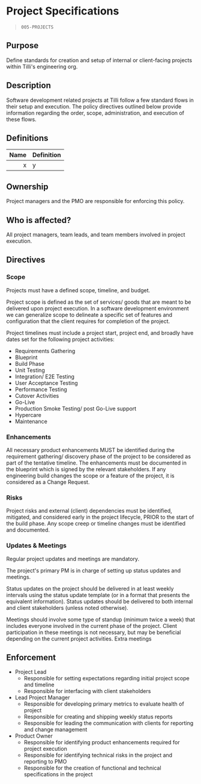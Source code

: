 # Project Specifications

> `005-PROJECTS`

## Purpose

Define standards for creation and setup of internal or client-facing projects within Tilli's engineering org.

## Description

Software development related projects at Tilli follow a few standard flows in their setup and execution. The policy directives outlined below provide information regarding the order, scope, administration, and execution of these flows.

## Definitions

| Name | Definition |
| ---: | :--------- |
|    x | y          |

## Ownership

Project managers and the PMO are responsible for enforcing this policy.

## Who is affected?

All project managers, team leads, and team members involved in project execution.

## Directives

### Scope

Projects must have a defined scope, timeline, and budget.

Project scope is defined as the set of services/ goods that are meant to be delivered upon project execution. In a software development environment we can generalize scope to delineate a specific set of features and configuration that the client requires for completion of the project.

Project timelines must include a project start, project end, and broadly have dates set for the following project activities:

- Requirements Gathering <!-- TODO: include security in requirements gathering + when to execute security-related developments (in between UT + E2E testing)  -->
- Blueprint
- Build Phase
- Unit Testing
- Integration/ E2E Testing
- User Acceptance Testing
- Performance Testing
- Cutover Activities
- Go-Live
- Production Smoke Testing/ post Go-Live support
- Hypercare
- Maintenance

### Enhancements

All necessary product enhancements MUST be identified during the requirement gathering/ discovery phase of the project to be considered as part of the tentative timeline. The enhancements must be documented in the blueprint which is signed by the relevant stakeholders. If any engineering build changes the scope or a feature of the project, it is considered as a Change Request.

### Risks

Project risks and external (client) dependencies must be identified, mitigated, and considered early in the project lifecycle, PRIOR to the start of the build phase. Any scope creep or timeline changes must be identified and documented.

### Updates & Meetings

Regular project updates and meetings are mandatory.

The project's primary PM is in charge of setting up status updates and meetings.

Status updates on the project should be delivered in at least weekly intervals using the status update template (or in a format that presents the equivalent information). Status updates should be delivered to both internal and client stakeholders (unless noted otherwise).

Meetings should involve some type of standup (minimum twice a week) that includes everyone involved in the current phase of the project. Client participation in these meetings is not necessary, but may be beneficial depending on the current project activities. Extra meetings

## Enforcement

- Project Lead
  - Responsible for setting expectations regarding initial project scope and timeline
  - Responsible for interfacing with client stakeholders
- Lead Project Manager
  - Responsible for developing primary metrics to evaluate health of project
  - Responsible for creating and shipping weekly status reports
  - Responsible for leading the communication with clients for reporting and change management
- Product Owner
  - Responsible for identifying product enhancements required for project execution
  - Responsible for identifying technical risks in the project and reporting to PMO
  - Responsible for the creation of functional and technical specifications in the project
